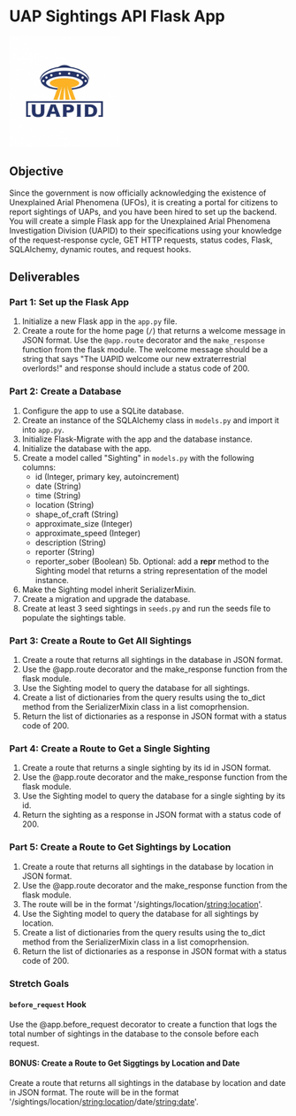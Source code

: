 # UAP Sightings API Flask App

<img src="./assets/uapid.png" width="200" height="200" alt="UAPID logo"/>

## Objective

Since the government is now officially acknowledging the existence of Unexplained Arial Phenomena (UFOs), it is creating a portal for citizens to report sightings of UAPs, and you have been hired to set up the backend.  You will create a simple Flask app for the Unexplained Arial Phenomena Investigation Division (UAPID) to their specifications using your knowledge of the request-response cycle, GET HTTP requests, status codes, Flask, SQLAlchemy, dynamic routes, and request hooks.

## Deliverables

### Part 1: Set up the Flask App
1. Initialize a new Flask app in the `app.py` file.
2. Create a route for the home page (`/`) that returns a welcome message in JSON format.  Use the `@app.route` decorator and the `make_response` function from the flask module. The welcome message should be a string that says "The UAPID welcome our new extraterrestrial overlords!" and response should include a status code of 200.

### Part 2: Create a Database
1. Configure the app to use a SQLite database.
2. Create an instance of the SQLAlchemy class in `models.py` and import it into `app.py`.
3. Initialize Flask-Migrate with the app and the database instance.
4. Initialize the database with the app.
5. Create a model called "Sighting" in `models.py` with the following columns:
    - id (Integer, primary key, autoincrement)
    - date (String)
    - time (String)
    - location (String)
    - shape_of_craft (String)
    - approximate_size (Integer)
    - approximate_speed (Integer)
    - description (String)
    - reporter (String)
    - reporter_sober (Boolean)
    5b. Optional: add a __repr__ method to the Sighting model that returns a string representation of the model instance.
6. Make the Sighting model inherit SerializerMixin.
7. Create a migration and upgrade the database.
8. Create at least 3 seed sightings in `seeds.py` and run the seeds file to populate the sightings table.

### Part 3: Create a Route to Get All Sightings
1. Create a route that returns all sightings in the database in JSON format.
2. Use the @app.route decorator and the make_response function from the flask module.
3. Use the Sighting model to query the database for all sightings.
4. Create a list of dictionaries from the query results using the to_dict method from the SerializerMixin class in a list comoprhension.
5. Return the list of dictionaries as a response in JSON format with a status code of 200.

### Part 4: Create a Route to Get a Single Sighting
1. Create a route that returns a single sighting by its id in JSON format.
2. Use the @app.route decorator and the make_response function from the flask module.
3. Use the Sighting model to query the database for a single sighting by its id.
4. Return the sighting as a response in JSON format with a status code of 200.

### Part 5: Create a Route to Get Sightings by Location
1. Create a route that returns all sightings in the database by location in JSON format.
2. Use the @app.route decorator and the make_response function from the flask module.
3. The route will be in the format '/sightings/location/<string:location>'.
4. Use the Sighting model to query the database for all sightings by location.
5. Create a list of dictionaries from the query results using the to_dict method from the SerializerMixin class in a list comoprhension.
6. Return the list of dictionaries as a response in JSON format with a status code of 200.

### Stretch Goals

#### `before_request` Hook
Use the @app.before_request decorator to create a function that logs the total number of sightings in the database to the console before each request.

#### BONUS: Create a Route to Get Siggtings by Location and Date
Create a route that returns all sightings in the database by location and date in JSON format. The route will be in the format '/sightings/location/<string:location>/date/<string:date>'.
